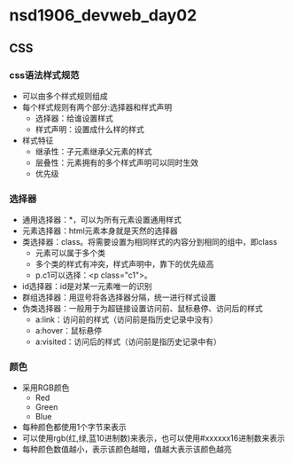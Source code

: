 # nsd1906_devweb_day02

## CSS

### css语法样式规范

- 可以由多个样式规则组成
- 每个样式规则有两个部分:选择器和样式声明
  - 选择器：给谁设置样式
  - 样式声明：设置成什么样的样式
- 样式特征
  - 继承性：子元素继承父元素的样式
  - 层叠性：元素拥有的多个样式声明可以同时生效
  - 优先级

### 选择器

- 通用选择器：\*，可以为所有元素设置通用样式
- 元素选择器：html元素本身就是天然的选择器
- 类选择器：class。将需要设置为相同样式的内容分到相同的组中，即class
  - 元素可以属于多个类
  - 多个类的样式有冲突，样式声明中，靠下的优先级高
  - p.c1可以选择：\<p class="c1">。
- id选择器：id是对某一元素唯一的识别
- 群组选择器：用逗号将各选择器分隔，统一进行样式设置
- 伪类选择器：一般用于为超链接设置访问前、鼠标悬停、访问后的样式
  - a:link：​访问前的样式（访问前是指历史记录中没有）
  - a:hover：鼠标悬停
  - a:visited：访问后的样式（访问前是指历史记录中有）

### 颜色

- 采用RGB颜色
  - Red
  - Green
  - Blue
- 每种颜色都使用1个字节来表示
- 可以使用rgb(红,绿,蓝10进制数)来表示，也可以使用#xxxxxx16进制数来表示
- 每种颜色数值越小，表示该颜色越暗，值越大表示该颜色越亮







